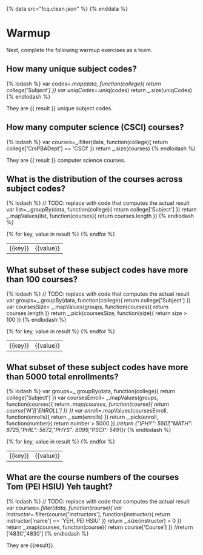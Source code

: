 {% data src="fcq.clean.json" %}
{% enddata %}

# Warmup

Next, complete the following warmup exercises as a team.

## How many unique subject codes?

{% lodash %}
var codes=_.map(data, function(college){
    return college['Subject']
})
var uniqCodes=_.uniq(codes)
return _.size(uniqCodes)
{% endlodash %}

They are {{ result }} unique subject codes.

## How many computer science (CSCI) courses?

{% lodash %}
var courses=_.filter(data, function(college){
    return college['CrsPBADept'] == 'CSCI'
})
return _.size(courses)
{% endlodash %}

They are {{ result }} computer science courses.

## What is the distribution of the courses across subject codes?

{% lodash %}
// TODO: replace with code that computes the actual result
var list=_.groupBy(data, function(college){
    return college['Subject']
})
return _.mapValues(list, function(courses){
    return courses.length
})
{% endlodash %}

<table>
{% for key, value in result %}
    <tr>
        <td>{{key}}</td>
        <td>{{value}}</td>
    </tr>
{% endfor %}
</table>

## What subset of these subject codes have more than 100 courses?

{% lodash %}
// TODO: replace with code that computes the actual result
var groups=_.groupBy(data, function(college){
    return college['Subject']
})
var coursesSize= _.mapValues(groups, function(courses){
    return courses.length
})
return _.pick(coursesSize, function(size){
    return size > 100
})
{% endlodash %}

<table>
{% for key, value in result %}
    <tr>
        <td>{{key}}</td>
        <td>{{value}}</td>
    </tr>
{% endfor %}
</table>

## What subset of these subject codes have more than 5000 total enrollments?

{% lodash %}
var groups=_.groupBy(data, function(college){
    return college['Subject']
})
var coursesEnroll= _.mapValues(groups, function(courses){
    return _.map(courses, function(course){
        return course['N']['ENROLL']
    })
})
var enroll=_.mapValues(coursesEnroll, function(enrolls){
    return _.sum(enrolls)
})
return _.pick(enroll, function(number){
    return number > 5000
})
/*return {"IPHY": 5507,"MATH": 8725,"PHIL": 5672,"PHYS": 8099,"PSCI": 5491}*/
{% endlodash %}

<table>
{% for key, value in result %}
    <tr>
        <td>{{key}}</td>
        <td>{{value}}</td>
    </tr>
{% endfor %}
</table>

## What are the course numbers of the courses Tom (PEI HSIU) Yeh taught?

{% lodash %}
// TODO: replace with code that computes the actual result
var courses=_.filter(data, function(course){
    var instructor=_.filter(course['Instructors'], function(instructor){
        return instructor['name'] == 'YEH, PEI HSIU'
    })
    return _.size(instructor) > 0
})
return _.map(courses, function(course){
    return course['Course']
})
//return ['4830','4830']
{% endlodash %}

They are {{result}}.
